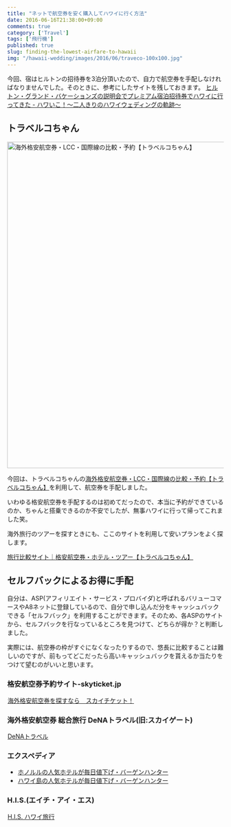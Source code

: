 ```yaml
---
title: "ネットで航空券を安く購入してハワイに行く方法"
date: 2016-06-16T21:38:00+09:00
comments: true
category: ['Travel']
tags: ['飛行機']
published: true
slug: finding-the-lowest-airfare-to-hawaii
img: "/hawaii-wedding/images/2016/06/traveco-100x100.jpg"
---
```


今回、宿はヒルトンの招待券を3泊分頂いたので、自力で航空券を手配しなければなりませんでした。そのときに、参考にしたサイトを残しておきます。
[ヒルトン・グランド・バケーションズの説明会でプレミアム宿泊招待券でハワイに行ってきた - ハワいこ！〜二人きりのハワイウェディングの軌跡〜](https://icossa.com/hawaii-wedding/hilton-free-voucher/)


## トラベルコちゃん

<img src="/hawaii-wedding/images/2016/06/traveco.jpg" alt="海外格安航空券・LCC・国際線の比較・予約【トラベルコちゃん】" width="958" height="759" class="aligncenter size-full wp-image-127" />

今回は、トラベルコちゃんの[海外格安航空券・LCC・国際線の比較・予約【トラベルコちゃん】](http://www.tour.ne.jp/w_air/)を利用して、航空券を手配しました。

いわゆる格安航空券を手配するのは初めてだったので、本当に予約ができているのか、ちゃんと搭乗できるのか不安でしたが、無事ハワイに行って帰ってこれました笑。

海外旅行のツアーを探すときにも、ここのサイトを利用して安いプランをよく探します。

[旅行比較サイト｜格安航空券・ホテル・ツアー【トラベルコちゃん】](http://www.tour.ne.jp/)


## セルフバックによるお得に手配

自分は、ASP(アフィリエイト・サービス・プロバイダ)と呼ばれるバリューコマースやA8ネットに登録しているので、自分で申し込んだ分をキャッシュバックできる「セルフバック」を利用することができます。そのため、各ASPのサイトから、セルフバックを行なっているところを見つけて、どちらが得か？と判断しました。

実際には、航空券の枠がすぐになくなったりするので、悠長に比較することは難しいのですが、前もってどこだったら高いキャッシュバックを貰えるか当たりをつけて望むのがいいと思います。


### 格安航空券予約サイト-skyticket.jp
<a href="//ck.jp.ap.valuecommerce.com/servlet/referral?sid=3297538&pid=884461650" target="_blank" rel="nofollow"><img src="//ad.jp.ap.valuecommerce.com/servlet/gifbanner?sid=3297538&pid=884461650" height="1" width="1" border="0">海外格安航空券を探すなら　スカイチケット！</a>


### 海外格安航空券 総合旅行 DeNAトラベル(旧:スカイゲート)
<a href="//ck.jp.ap.valuecommerce.com/servlet/referral?sid=3297538&pid=884461648" target="_blank" rel="nofollow"><img src="//ad.jp.ap.valuecommerce.com/servlet/gifbanner?sid=3297538&pid=884461648" height="1" width="1" border="0">DeNAトラベル</a>

### エクスペディア
- <a href="//ck.jp.ap.valuecommerce.com/servlet/referral?sid=3297538&pid=884461644" target="_blank" rel="nofollow"><img src="//ad.jp.ap.valuecommerce.com/servlet/gifbanner?sid=3297538&pid=884461644" height="1" width="1" border="0">ホノルルの人気ホテルが毎日値下げ・バーゲンハンター</a>
- <a href="//ck.jp.ap.valuecommerce.com/servlet/referral?sid=3297538&pid=884461645" target="_blank" rel="nofollow"><img src="//ad.jp.ap.valuecommerce.com/servlet/gifbanner?sid=3297538&pid=884461645" height="1" width="1" border="0">ハワイ島の人気ホテルが毎日値下げ・バーゲンハンター</a>

### H.I.S.(エイチ・アイ・エス)
<a href="//ck.jp.ap.valuecommerce.com/servlet/referral?sid=3297538&pid=884461642" target="_blank" rel="nofollow"><img src="//ad.jp.ap.valuecommerce.com/servlet/gifbanner?sid=3297538&pid=884461642" height="1" width="1" border="0">H.I.S. ハワイ旅行</a>
